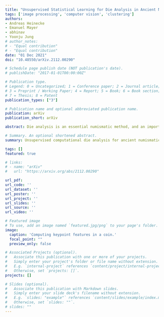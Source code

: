 ```yaml
---
title: "Unsupervised Statistical Learning for Die Analysis in Ancient Numismatics"
tags: ['image processing', 'computer vision', 'clustering']
authors:
- Andreas Heinecke
- Emanuel Mayer
- abhinav
- Yoonju Jung
# author_notes:
# - "Equal contribution"
# - "Equal contribution"
date: "01 Dec 2021"
doi: "10.48550/arXiv.2112.00290"

# Schedule page publish date (NOT publication's date).
# publishDate: "2017-01-01T00:00:00Z"

# Publication type.
# Legend: 0 = Uncategorized; 1 = Conference paper; 2 = Journal article;
# 3 = Preprint / Working Paper; 4 = Report; 5 = Book; 6 = Book section;
# 7 = Thesis; 8 = Patent
publication_types: ["3"]

# Publication name and optional abbreviated publication name.
publication: arXiv
publication_short: arXiv

abstract: Die analysis is an essential numismatic method, and an important tool of ancient economic history. Yet, manual die studies are too labor-intensive to comprehensively study large coinages such as those of the Roman Empire. We address this problem by proposing a model for unsupervised computational die analysis, which can reduce the time investment necessary for large-scale die studies by several orders of magnitude, in many cases from years to weeks. From a computer vision viewpoint, die studies present a challenging unsupervised clustering problem, because they involve an unknown and large number of highly similar semantic classes of imbalanced sizes. We address these issues through determining dissimilarities between coin faces derived from specifically devised Gaussian process-based keypoint features in a Bayesian distance clustering framework. The efficacy of our method is demonstrated through an analysis of 1135 Roman silver coins struck between 64-66 C.E.

# Summary. An optional shortened abstract.
summary: Unsupervised computational die analysis for ancient numismatic studies.

tags: []
featured: true

# links:
# - name: "arXiv"
#   url: "https://arxiv.org/abs/2112.00290"

url_pdf: 
url_code: ''
url_dataset: ''
url_poster: ''
url_project: ''
url_slides: ''
url_source: ''
url_video: ''

# Featured image
# To use, add an image named `featured.jpg/png` to your page's folder. 
image:
  caption: 'Computing keypoint features in a coin.'
  focal_point: ""
  preview_only: false

# Associated Projects (optional).
#   Associate this publication with one or more of your projects.
#   Simply enter your project's folder or file name without extension.
#   E.g. `internal-project` references `content/project/internal-project/index.md`.
#   Otherwise, set `projects: []`.
projects: []

# Slides (optional).
#   Associate this publication with Markdown slides.
#   Simply enter your slide deck's filename without extension.
#   E.g. `slides: "example"` references `content/slides/example/index.md`.
#   Otherwise, set `slides: ""`.
# slides: ""
---
```


<!-- {{% callout note %}}
Click the *Cite* button above to demo the feature to enable visitors to import publication metadata into their reference management software.
{{% /callout %}}

{{% callout note %}}
Create your slides in Markdown - click the *Slides* button to check out the example.
{{% /callout %}}

Supplementary notes can be added here, including [code, math, and images](https://wowchemy.com/docs/writing-markdown-latex/). -->
